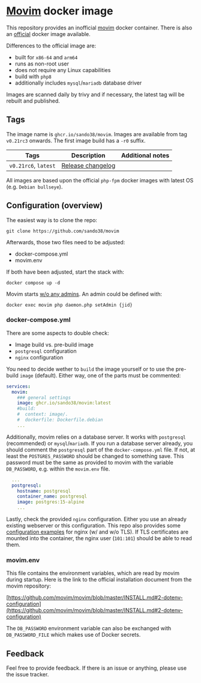 # [Movim](https://movim.eu/) docker image

This repository provides an inofficial [movim](https://github.com/movim/movim) docker container. There is also an [official](https://github.com/movim/movim_docker) docker image available.

Differences to the official image are:

* built for `x86-64` and `arm64`
* runs as non-root user
* does not require any Linux capabilities
* build with `php8`
* additionally includes `mysql`/`mariadb` database driver

Images are scanned daily by trivy and if necessary, the latest tag will be rebuilt and published.

## Tags

The image name is `ghcr.io/sando38/movim`. Images are available from tag `v0.21rc3` onwards. The first image build has a `-r0` suffix.

| Tags  | Description  | Additional notes  |
| ------------ | ------------ | ------------ |
| `v0.21rc6`, `latest`  | [Release changelog](https://github.com/movim/movim/blob/master/CHANGELOG.md)  |   |

All images are based upon the official `php-fpm` docker images with latest OS (e.g. `Debian bullseye`).

## Configuration (overview)

The easiest way is to clone the repo:

    git clone https://github.com/sando38/movim

Afterwards, those two files need to be adjusted:

* docker-compose.yml
* movim.env

If both have been adjusted, start the stack with:

    docker compose up -d

Movim starts [w/o any admins](https://github.com/movim/movim/blob/master/INSTALL.md#5-admin-panel). An admin could be defined with:

    docker exec movim php daemon.php setAdmin {jid}

### docker-compose.yml

There are some aspects to double check:

* Image build vs. pre-build image
* `postgresql` configuration
* `nginx` configuration

You need to decide wether to `build` the image yourself or to use the pre-build `image` (default). Either way, one of the parts must be commented:

```yml
services:
  movim:
    ### general settings
    image: ghcr.io/sando38/movim:latest
    #build:
    #  context: image/.
    #  dockerfile: Dockerfile.debian
    ...
```

Additionally, movim relies on a database server. It works with `postgresql` (recommended) or `mysql`/`mariadb`. If you run a database server already, you should comment the `postgresql` part of the `docker-compose.yml` file. If not, at least the `POSTGRES_PASSWORD` should be changed to something save. This password must be the same as provided to movim with the variable `DB_PASSWORD`, e.g. within the `movim.env` file.

```yml
  ...
  postgresql:
    hostname: postgresql
    container_name: postgresql
    image: postgres:15-alpine
    ...
```

Lastly, check the provided `nginx` configuration. Either you use an already existing webserver or this configuration. This repo also provides some [configuration examples](appdata/nginx) for nginx (w/ and w/o TLS). If TLS certificates are mounted into the container, the nginx user (`101:101`) should be able to read them.

### movim.env

This file contains the environment variables, which are read by movim during startup. Here is the link to the official installation document from the movim repository:

[https://github.com/movim/movim/blob/master/INSTALL.md#2-dotenv-configuration](https://github.com/movim/movim/blob/master/INSTALL.md#2-dotenv-configuration)

The `DB_PASSWORD` environment variable can also be exchanged with `DB_PASSWORD_FILE` which makes use of Docker secrets.

## Feedback

Feel free to provide feedback. If there is an issue or anything, please use the issue tracker.
